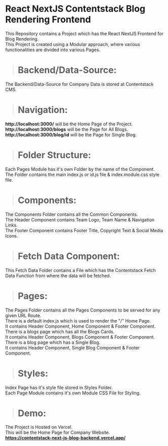 # React NextJS Contentstack Blog Rendering Frontend

This Repository contains a Project which has the React NextJS Frontend for Blog Rendering.\
This Project is created using a Modular approach, where various functionalities are divided into various Pages.

> # Backend/Data-Source:

The Backend/Data-Source for Company Data is stored at Contentstack CMS.

> # Navigation:

**http://localhost:3000/** will be the Home Page of the Project.\
**http://localhost:3000/blogs** will be the Page for All Blogs.\
**http://localhost:3000/blog/id** will be the Page for Single Blog.

> # Folder Structure:

Each Pages Module has it's own Folder by the name of the Component.\
The Folder contains the main index.js or id.js file & index.module.css style file.

> # Components:

The Components Folder contains all the Common Components.\
The Header Component contains Team Logo, Team Name & Navigation Links.\
The Footer Component contains Footer Title, Copyright Text & Social Media Icons.

> # Fetch Data Component:

This Fetch Data Folder contains a File which has the Contentstack Fetch Data Function from where the data will be fetched.

> # Pages:

The Pages Folder contains all the Pages Components to be served for any given URL Route.\
There is a default index.js which is used to render the "/" Home Page.\
It contains Header Component, Home Component & Footer Component.\
There is a blogs page which has all the Blogs Cards.\
It contains Header Component, Blogs Component & Footer Component.\
There is a blog page which has a Single Blog.\
It contains Header Component, Single Blog Component & Footer Component.

> # Styles:

Index Page has it's style file stored in Styles Folder.\
Each Page Module contains it's own Module CSS File for Styling.

> # Demo:

The Project is Hosted on Vercel.\
This will be the Home Page for Company Website.\
**https://contentstack-next-js-blog-backend.vercel.app/**
